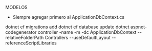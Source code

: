 
MODELOS
* Siempre agregar primero al ApplicationDbContext.cs

dotnet ef migrations add <MigrationName>
dotnet ef database update
dotnet aspnet-codegenerator controller -name <ControllerName> -m <ModelName> -dc ApplicationDbContext --relativeFolderPath Controllers --useDefaultLayout --referenceScriptLibraries